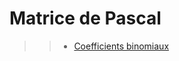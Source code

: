 # Matrice de Pascal

>> - [Coefficients binomiaux](https://fr.wikipedia.org/wiki/Coefficients_binomiaux)